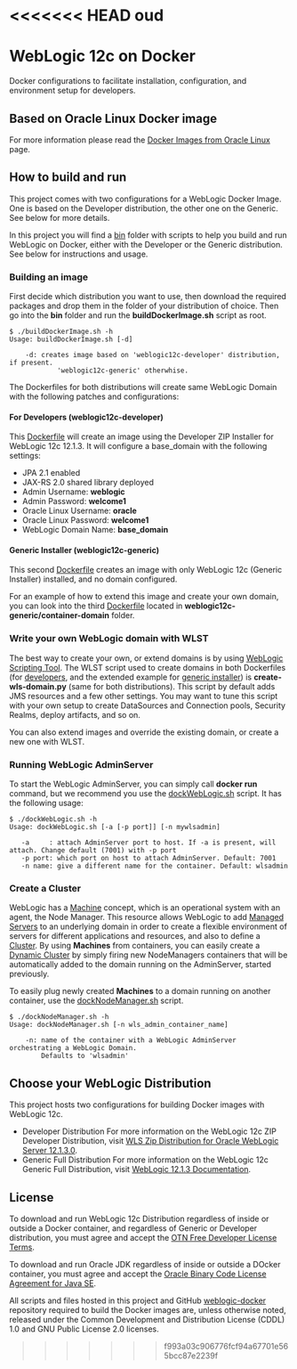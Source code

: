 <<<<<<< HEAD
oud
=======
WebLogic 12c on Docker
===============
Docker configurations to facilitate installation, configuration, and environment setup for developers.

## Based on Oracle Linux Docker image
For more information please read the [Docker Images from Oracle Linux](http://public-yum.oracle.com/docker-images) page.

## How to build and run
This project comes with two configurations for a WebLogic Docker Image. One is based on the Developer distribution, the other one on the Generic. See below for more details.

In this project you will find a [bin](https://github.com/weblogic-community/weblogic-docker/tree/master/bin) folder with scripts to help you build and run WebLogic on Docker, either with the Developer or the Generic distribution. See below for instructions and usage.

### Building an image
First decide which distribution you want to use, then download the required packages and drop them in the folder of your distribution of choice. Then go into the **bin** folder and run the **buildDockerImage.sh** script as root.

	$ ./buildDockerImage.sh -h
	Usage: buildDockerImage.sh [-d]
	
	    -d: creates image based on 'weblogic12c-developer' distribution, if present. 
                'weblogic12c-generic' otherwhise.
	
The Dockerfiles for both distributions will create same WebLogic Domain with the following patches and configurations:

#### For Developers (weblogic12c-developer)
This [Dockerfile](https://github.com/weblogic-community/weblogic-docker/blob/master/weblogic12c-developer/Dockerfile) will create an image using the Developer ZIP Installer for WebLogic 12c 12.1.3. It will configure a base_domain with the following settings:

 * JPA 2.1 enabled
 * JAX-RS 2.0 shared library deployed
 * Admin Username: **weblogic**
 * Admin Password: **welcome1**
 * Oracle Linux Username: **oracle**
 * Oracle Linux Password: **welcome1**
 * WebLogic Domain Name: **base_domain**

#### Generic Installer (weblogic12c-generic)
This second [Dockerfile](https://github.com/weblogic-community/weblogic-docker/blob/master/weblogic12c-generic/Dockerfile) creates an image with only WebLogic 12c (Generic Installer) installed, and no domain configured. 

For an example of how to extend this image and create your own domain, you can look into the third [Dockerfile](https://github.com/weblogic-community/weblogic-docker/blob/master/weblogic12c-generic/container-domain/Dockerfile) located in **weblogic12c-generic/container-domain** folder.

### Write your own WebLogic domain with WLST
The best way to create your own, or extend domains is by using [WebLogic Scripting Tool](http://docs.oracle.com/cd/E57014_01/cross/wlsttasks.htm). The WLST script used to create domains in both Dockerfiles (for [developers](https://github.com/weblogic-community/weblogic-docker/blob/master/weblogic12c-developer/container-scripts/create-wls-domain.py), and the extended example for [generic installer](https://github.com/weblogic-community/weblogic-docker/blob/master/weblogic12c-generic/container-domain/container-scripts/create-wls-domain.py)) is **create-wls-domain.py** (same for both distributions). This script by default adds JMS resources and a few other settings. You may want to tune this script with your own setup to create DataSources and Connection pools, Security Realms, deploy artifacts, and so on.

You can also extend images and override the existing domain, or create a new one with WLST.

### Running WebLogic AdminServer
To start the WebLogic AdminServer, you can simply call **docker run** command, but we recommend you use the [dockWebLogic.sh](https://github.com/weblogic-community/weblogic-docker/blob/master/bin/dockWebLogic.sh) script. It has the following usage:

	$ ./dockWebLogic.sh -h
	Usage: dockWebLogic.sh [-a [-p port]] [-n mywlsadmin]
	
	   -a     : attach AdminServer port to host. If -a is present, will attach. Change default (7001) with -p port
	   -p port: which port on host to attach AdminServer. Default: 7001
	   -n name: give a different name for the container. Default: wlsadmin
	
### Create a Cluster
WebLogic has a [Machine](https://docs.oracle.com/middleware/1213/wls/WLACH/taskhelp/machines/ConfigureMachines.html) concept, which is an operational system with an agent, the Node Manager. This resource allows WebLogic to add [Managed Servers](https://docs.oracle.com/middleware/1213/wls/WLACH/taskhelp/domainconfig/CreateManagedServers.html) to an underlying domain in order to create a flexible environment of servers for different applications and resources, and also to define a [Cluster](). By using **Machines** from containers, you can easily create a [Dynamic Cluster]() by simply firing new NodeManagers containers that will be automatically added to the domain running on the AdminServer, started previously. 

To easily plug newly created **Machines** to a domain running on another container, use the [dockNodeManager.sh]() script.

	$ ./dockNodeManager.sh -h
	Usage: dockNodeManager.sh [-n wls_admin_container_name] 
	
	    -n: name of the container with a WebLogic AdminServer orchestrating a WebLogic Domain.
	        Defaults to 'wlsadmin'
	

## Choose your WebLogic Distribution
This project hosts two configurations for building Docker images with WebLogic 12c.

 * Developer Distribution
   For more information on the WebLogic 12c ZIP Developer Distribution, visit [WLS Zip Distribution for Oracle WebLogic Server 12.1.3.0](download.oracle.com/otn/nt/middleware/12c/wls/1213/README.txt).
 * Generic Full Distribution
   For more information on the WebLogic 12c Generic Full Distribution, visit [WebLogic 12.1.3 Documentation](http://docs.oracle.com/middleware/1213/wls/index.html).

## License
To download and run WebLogic 12c Distribution regardless of inside or outside a Docker container, and regardless of Generic or Developer distribution, you must agree and accept the [OTN Free Developer License Terms](http://www.oracle.com/technetwork/licenses/wls-dev-license-1703567.html).

To download and run Oracle JDK regardless of inside or outside a DOcker container, you must agree and accept the [Oracle Binary Code License Agreement for Java SE](http://www.oracle.com/technetwork/java/javase/terms/license/index.html).

All scripts and files hosted in this project and GitHub [weblogic-docker](https://github.com/weblogic-community/weblogic-docker/) repository required to build the Docker images are, unless otherwise noted, released under the Common Development and Distribution License (CDDL) 1.0 and GNU Public License 2.0 licenses.
>>>>>>> f993a03c906776fcf94a67701e565bcc87e2239f
